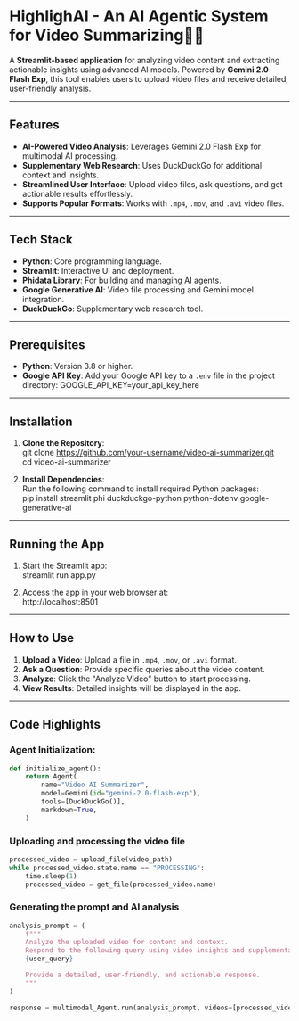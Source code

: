 # HighlighAI - An AI Agentic System for Video Summarizing🎥🚀

A **Streamlit-based application** for analyzing video content and extracting actionable insights using advanced AI models. Powered by **Gemini 2.0 Flash Exp**, this tool enables users to upload video files and receive detailed, user-friendly analysis.

---

## Features

- **AI-Powered Video Analysis**: Leverages Gemini 2.0 Flash Exp for multimodal AI processing.
- **Supplementary Web Research**: Uses DuckDuckGo for additional context and insights.
- **Streamlined User Interface**: Upload video files, ask questions, and get actionable results effortlessly.
- **Supports Popular Formats**: Works with `.mp4`, `.mov`, and `.avi` video files.

---

## Tech Stack

- **Python**: Core programming language.
- **Streamlit**: Interactive UI and deployment.
- **Phidata Library**: For building and managing AI agents.
- **Google Generative AI**: Video file processing and Gemini model integration.
- **DuckDuckGo**: Supplementary web research tool.

---


## Prerequisites

- **Python**: Version 3.8 or higher.
- **Google API Key**: Add your Google API key to a `.env` file in the project directory:
  GOOGLE_API_KEY=your_api_key_here

---

## Installation

1. **Clone the Repository**:  
   git clone https://github.com/your-username/video-ai-summarizer.git  
   cd video-ai-summarizer  

2. **Install Dependencies**:  
   Run the following command to install required Python packages:  
   pip install streamlit phi duckduckgo-python python-dotenv google-generative-ai

---

## Running the App

1. Start the Streamlit app:  
   streamlit run app.py  

2. Access the app in your web browser at:  
   http://localhost:8501

---

## How to Use

1. **Upload a Video**: Upload a file in `.mp4`, `.mov`, or `.avi` format.
2. **Ask a Question**: Provide specific queries about the video content.
3. **Analyze**: Click the "Analyze Video" button to start processing.
4. **View Results**: Detailed insights will be displayed in the app.

---

## Code Highlights

### Agent Initialization:
```python
def initialize_agent():
    return Agent(
        name="Video AI Summarizer",
        model=Gemini(id="gemini-2.0-flash-exp"),
        tools=[DuckDuckGo()],
        markdown=True,
    )
```

### Uploading and processing the video file

```python
processed_video = upload_file(video_path)
while processed_video.state.name == "PROCESSING":
    time.sleep(1)
    processed_video = get_file(processed_video.name)
```

### Generating the prompt and AI analysis

```python
analysis_prompt = (
    f"""
    Analyze the uploaded video for content and context.
    Respond to the following query using video insights and supplementary web research:
    {user_query}

    Provide a detailed, user-friendly, and actionable response.
    """
)

response = multimodal_Agent.run(analysis_prompt, videos=[processed_video])

```

